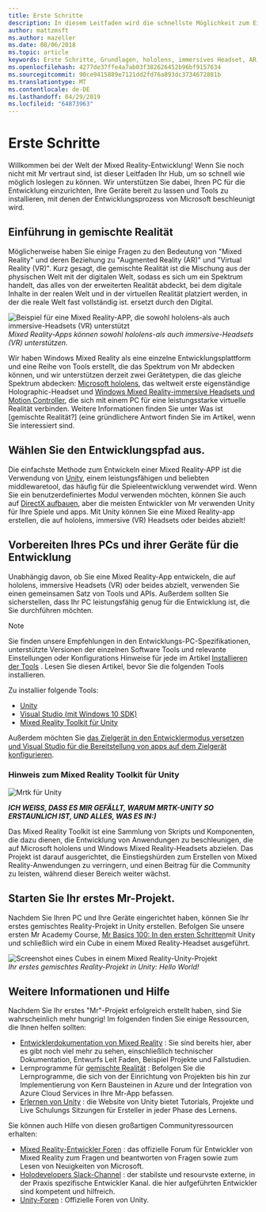 ```yaml
---
title: Erste Schritte
description: In diesem Leitfaden wird die schnellste Möglichkeit zum Einstieg in die Entwicklung mit gemischter Realität erläutert.
author: mattzmsft
ms.author: mazeller
ms.date: 08/06/2018
ms.topic: article
keywords: Erste Schritte, Grundlagen, hololens, immersives Headset, AR, VR, Unity, Visual Studio, Schnellstart, Vorgehensweise
ms.openlocfilehash: 4277de37ffe4a7ab03f382626452b96bf9157634
ms.sourcegitcommit: 90ce9415889e7121dd2fd76a893dc3734672881b
ms.translationtype: MT
ms.contentlocale: de-DE
ms.lasthandoff: 04/29/2019
ms.locfileid: "64873963"
---
```

# <a name="get-started"></a>Erste Schritte

Willkommen bei der Welt der Mixed Reality-Entwicklung! Wenn Sie noch nicht mit Mr vertraut sind, ist dieser Leitfaden Ihr Hub, um so schnell wie möglich loslegen zu können. Wir unterstützen Sie dabei, Ihren PC für die Entwicklung einzurichten, Ihre Geräte bereit zu lassen und Tools zu installieren, mit denen der Entwicklungsprozess von Microsoft beschleunigt wird. 

## <a name="intro-to-mixed-reality"></a>Einführung in gemischte Realität

Möglicherweise haben Sie einige Fragen zu den Bedeutung von "Mixed Reality" und deren Beziehung zu "Augmented Reality (AR)" und "Virtual Reality (VR)". Kurz gesagt, die gemischte Realität ist die Mischung aus der physischen Welt mit der digitalen Welt, sodass es sich um ein Spektrum handelt, das alles von der erweiterten Realität abdeckt, bei dem digitale Inhalte in der realen Welt und in der virtuellen Realität platziert werden, in der die reale Welt fast vollständig ist. ersetzt durch den Digital. 

![Beispiel für eine Mixed Reality-APP, die sowohl hololens-als auch immersive-Headsets (VR) unterstützt](images/mr-island.png)<br>
*Mixed Reality-Apps können sowohl hololens-als auch immersive-Headsets (VR) unterstützen.*

Wir haben Windows Mixed Reality als eine einzelne Entwicklungsplattform und eine Reihe von Tools erstellt, die das Spektrum von Mr abdecken können, und wir unterstützen derzeit zwei Gerätetypen, die das gleiche Spektrum abdecken: [Microsoft hololens](https://www.microsoft.com/hololens), das weltweit erste eigenständige Holographic-Headset und [Windows Mixed Reality-immersive Headsets und Motion Controller](https://www.microsoft.com/windows/windows-mixed-reality), die sich mit einem PC für eine leistungsstarke virtuelle Realität verbinden. Weitere Informationen finden Sie unter Was ist [gemischte Realität?] (eine gründlichere Antwort finden Sie im Artikel, wenn Sie interessiert sind.

## <a name="choose-your-development-path"></a>Wählen Sie den Entwicklungspfad aus.

Die einfachste Methode zum Entwickeln einer Mixed Reality-APP ist die Verwendung von [Unity](https://unity3d.com), einem leistungsfähigen und beliebten middlewaretool, das häufig für die Spieleentwicklung verwendet wird. Wenn Sie ein benutzerdefiniertes Modul verwenden möchten, können Sie auch auf [DirectX aufbauen](directx-development-overview.md), aber die meisten Entwickler von Mr verwenden Unity für Ihre Spiele und apps. Mit Unity können Sie eine Mixed Reality-app erstellen, die auf hololens, immersive (VR) Headsets oder beides abzielt!

## <a name="prepare-your-pc-and-devices-for-development"></a>Vorbereiten Ihres PCs und ihrer Geräte für die Entwicklung

Unabhängig davon, ob Sie eine Mixed Reality-App entwickeln, die auf hololens, immersive Headsets (VR) oder beides abzielt, verwenden Sie einen gemeinsamen Satz von Tools und APIs. Außerdem sollten Sie sicherstellen, dass Ihr PC leistungsfähig genug für die Entwicklung ist, die Sie durchführen möchten. 

>[!NOTE]
>Sie finden unsere Empfehlungen in den Entwicklungs-PC-Spezifikationen, unterstützte Versionen der einzelnen Software Tools und relevante Einstellungen oder Konfigurations Hinweise für jede im Artikel [Installieren der Tools](install-the-tools.md) . Lesen Sie diesen Artikel, bevor Sie die folgenden Tools installieren.

Zu installier folgende Tools:
* [Unity](https://store.unity.com/download)
* [Visual Studio (mit Windows 10 SDK)](https://developer.microsoft.com/windows/downloads)
* [Mixed Reality Toolkit für Unity](https://github.com/Microsoft/MixedRealityToolkit-Unity/blob/htk_release/GettingStarted.md)

Außerdem möchten Sie [das Zielgerät in den Entwicklermodus versetzen und Visual Studio für die Bereitstellung von apps auf dem Zielgerät konfigurieren](using-visual-studio.md).

### <a name="a-note-about-the-mixed-reality-toolkit-for-unity"></a>Hinweis zum Mixed Reality Toolkit für Unity

![Mrtk für Unity](images/mrtkandunity.png)<br>

***ICH WEISS, DASS ES MIR GEFÄLLT, WARUM MRTK-UNITY SO ERSTAUNLICH IST, UND ALLES, WAS ES IN:)***

Das Mixed Reality Toolkit ist eine Sammlung von Skripts und Komponenten, die dazu dienen, die Entwicklung von Anwendungen zu beschleunigen, die auf Microsoft hololens und Windows Mixed Reality-Headsets abzielen. Das Projekt ist darauf ausgerichtet, die Einstiegshürden zum Erstellen von Mixed Reality-Anwendungen zu verringern, und einen Beitrag für die Community zu leisten, während dieser Bereich weiter wächst.

## <a name="start-your-first-mr-project"></a>Starten Sie Ihr erstes Mr-Projekt.

Nachdem Sie Ihren PC und Ihre Geräte eingerichtet haben, können Sie Ihr erstes gemischtes Reality-Projekt in Unity erstellen. Befolgen Sie unsere ersten Mr Academy Course, [Mr Basics 100: In den ersten Schritten](holograms-100.md)mit Unity und schließlich wird ein Cube in einem Mixed Reality-Headset ausgeführt.

![Screenshot eines Cubes in einem Mixed Reality-Unity-Projekt](images/mr-cube.PNG)<br>
*Ihr erstes gemischtes Reality-Projekt in Unity: Hello World!*

## <a name="learn-more-and-get-help"></a>Weitere Informationen und Hilfe

Nachdem Sie Ihr erstes "Mr"-Projekt erfolgreich erstellt haben, sind Sie wahrscheinlich mehr hungrig! Im folgenden finden Sie einige Ressourcen, die Ihnen helfen sollten:
* [Entwicklerdokumentation von Mixed Reality](mixed-reality.md) : Sie sind bereits hier, aber es gibt noch viel mehr zu sehen, einschließlich technischer Dokumentation, Entwurfs Leit Faden, Beispiel Projekte und Fallstudien.
* Lernprogramme für [gemischte Realität](tutorials.md) : Befolgen Sie die Lernprogramme, die sich von der Einrichtung von Projekten bis hin zur Implementierung von Kern Bausteinen in Azure und der Integration von Azure Cloud Services in Ihre Mr-App befassen.
* [Erlernen von Unity](https://unity3d.com/learn) : die Website von Unity bietet Tutorials, Projekte und Live Schulungs Sitzungen für Ersteller in jeder Phase des Lernens.

Sie können auch Hilfe von diesen großartigen Communityressourcen erhalten:
* [Mixed Reality-Entwickler Foren](https://forums.hololens.com/) : das offizielle Forum für Entwickler von Mixed Reality zum Fragen und beantworten von Fragen sowie zum Lesen von Neuigkeiten von Microsoft.
* [Holodevelopers Slack-Channel](https://holodevelopersslack.azurewebsites.net/) : der stabilste und resourvste externe, in der Praxis spezifische Entwickler Kanal. die hier aufgeführten Entwickler sind kompetent und hilfreich.
* [Unity-Foren](https://forum.unity3d.com/) : Offizielle Foren von Unity.
